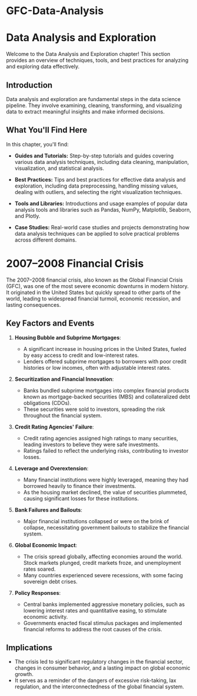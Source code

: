 # GFC-Data-Analysis


# Data Analysis and Exploration

Welcome to the Data Analysis and Exploration chapter! This section provides an overview of techniques, tools, and best practices for analyzing and exploring data effectively.

## Introduction

Data analysis and exploration are fundamental steps in the data science pipeline. They involve examining, cleaning, transforming, and visualizing data to extract meaningful insights and make informed decisions.

## What You'll Find Here

In this chapter, you'll find:

- **Guides and Tutorials:** Step-by-step tutorials and guides covering various data analysis techniques, including data cleaning, manipulation, visualization, and statistical analysis.
  
- **Best Practices:** Tips and best practices for effective data analysis and exploration, including data preprocessing, handling missing values, dealing with outliers, and selecting the right visualization techniques.
  
- **Tools and Libraries:** Introductions and usage examples of popular data analysis tools and libraries such as Pandas, NumPy, Matplotlib, Seaborn, and Plotly.
  
- **Case Studies:** Real-world case studies and projects demonstrating how data analysis techniques can be applied to solve practical problems across different domains.


# 2007–2008 Financial Crisis

The 2007–2008 financial crisis, also known as the Global Financial Crisis (GFC), was one of the most severe economic downturns in modern history. It originated in the United States but quickly spread to other parts of the world, leading to widespread financial turmoil, economic recession, and lasting consequences.

## Key Factors and Events

1. **Housing Bubble and Subprime Mortgages**: 
   - A significant increase in housing prices in the United States, fueled by easy access to credit and low-interest rates.
   - Lenders offered subprime mortgages to borrowers with poor credit histories or low incomes, often with adjustable interest rates.

2. **Securitization and Financial Innovation**:
   - Banks bundled subprime mortgages into complex financial products known as mortgage-backed securities (MBS) and collateralized debt obligations (CDOs).
   - These securities were sold to investors, spreading the risk throughout the financial system. 

3. **Credit Rating Agencies' Failure**: 
   - Credit rating agencies assigned high ratings to many securities, leading investors to believe they were safe investments.
   - Ratings failed to reflect the underlying risks, contributing to investor losses.

4. **Leverage and Overextension**:
   - Many financial institutions were highly leveraged, meaning they had borrowed heavily to finance their investments.
   - As the housing market declined, the value of securities plummeted, causing significant losses for these institutions.

5. **Bank Failures and Bailouts**:
   - Major financial institutions collapsed or were on the brink of collapse, necessitating government bailouts to stabilize the financial system.

6. **Global Economic Impact**:
   - The crisis spread globally, affecting economies around the world. Stock markets plunged, credit markets froze, and unemployment rates soared.
   - Many countries experienced severe recessions, with some facing sovereign debt crises.

7. **Policy Responses**:
   - Central banks implemented aggressive monetary policies, such as lowering interest rates and quantitative easing, to stimulate economic activity.
   - Governments enacted fiscal stimulus packages and implemented financial reforms to address the root causes of the crisis.

## Implications
- The crisis led to significant regulatory changes in the financial sector, changes in consumer behavior, and a lasting impact on global economic growth.
- It serves as a reminder of the dangers of excessive risk-taking, lax regulation, and the interconnectedness of the global financial system.

